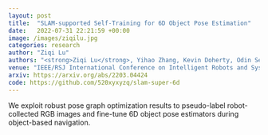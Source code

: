 ```yaml
---
layout: post
title:  "SLAM-supported Self-Training for 6D Object Pose Estimation"
date:   2022-07-31 22:21:59 +00:00
image: /images/ziqilu.jpg
categories: research
author: "Ziqi Lu"
authors: "<strong>Ziqi Lu</strong>, Yihao Zhang, Kevin Doherty, Odin Severinsen, Ethan Yang, John Leonard"
venue: "IEEE/RSJ International Conference on Intelligent Robots and Systems (IROS)"
arxiv: https://arxiv.org/abs/2203.04424
code: https://github.com/520xyxyzq/slam-super-6d
---
```


We exploit robust pose graph optimization results to pseudo-label robot-collected RGB images and fine-tune 6D object pose estimators during object-based navigation.